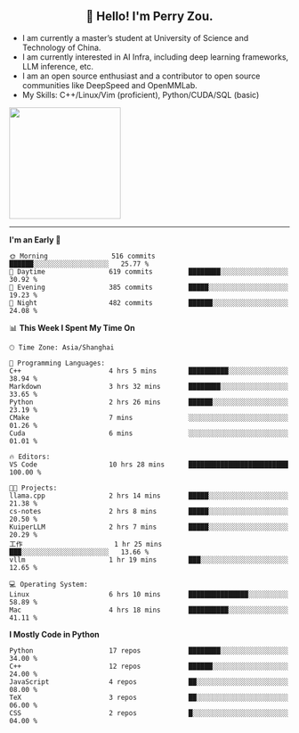 <h2 align="center">👋 Hello! I'm Perry Zou.</h2>

- I am currently a master’s student at University of Science and Technology of China.
- I am currently interested in AI Infra, including deep learning frameworks, LLM inference, etc.
- I am an open source enthusiast and a contributor to open source communities like DeepSpeed and OpenMMLab.
- My Skills: C++/Linux/Vim (proficient), Python/CUDA/SQL (basic)

<img height=200 align="center" src="https://github-readme-stats.vercel.app/api?username=zonepg" />

-------

<!--START_SECTION:waka-->
**I'm an Early 🐤** 

```text
🌞 Morning                516 commits         ██████░░░░░░░░░░░░░░░░░░░   25.77 % 
🌆 Daytime                619 commits         ████████░░░░░░░░░░░░░░░░░   30.92 % 
🌃 Evening                385 commits         █████░░░░░░░░░░░░░░░░░░░░   19.23 % 
🌙 Night                  482 commits         ██████░░░░░░░░░░░░░░░░░░░   24.08 % 
```


📊 **This Week I Spent My Time On** 

```text
🕑︎ Time Zone: Asia/Shanghai

💬 Programming Languages: 
C++                      4 hrs 5 mins        ██████████░░░░░░░░░░░░░░░   38.94 % 
Markdown                 3 hrs 32 mins       ████████░░░░░░░░░░░░░░░░░   33.65 % 
Python                   2 hrs 26 mins       ██████░░░░░░░░░░░░░░░░░░░   23.19 % 
CMake                    7 mins              ░░░░░░░░░░░░░░░░░░░░░░░░░   01.26 % 
Cuda                     6 mins              ░░░░░░░░░░░░░░░░░░░░░░░░░   01.01 % 

🔥 Editors: 
VS Code                  10 hrs 28 mins      █████████████████████████   100.00 % 

🐱‍💻 Projects: 
llama.cpp                2 hrs 14 mins       █████░░░░░░░░░░░░░░░░░░░░   21.38 % 
cs-notes                 2 hrs 8 mins        █████░░░░░░░░░░░░░░░░░░░░   20.50 % 
KuiperLLM                2 hrs 7 mins        █████░░░░░░░░░░░░░░░░░░░░   20.29 % 
工作                       1 hr 25 mins        ███░░░░░░░░░░░░░░░░░░░░░░   13.66 % 
vllm                     1 hr 19 mins        ███░░░░░░░░░░░░░░░░░░░░░░   12.65 % 

💻 Operating System: 
Linux                    6 hrs 10 mins       ███████████████░░░░░░░░░░   58.89 % 
Mac                      4 hrs 18 mins       ██████████░░░░░░░░░░░░░░░   41.11 % 
```

**I Mostly Code in Python** 

```text
Python                   17 repos            ████████░░░░░░░░░░░░░░░░░   34.00 % 
C++                      12 repos            ██████░░░░░░░░░░░░░░░░░░░   24.00 % 
JavaScript               4 repos             ██░░░░░░░░░░░░░░░░░░░░░░░   08.00 % 
TeX                      3 repos             ██░░░░░░░░░░░░░░░░░░░░░░░   06.00 % 
CSS                      2 repos             █░░░░░░░░░░░░░░░░░░░░░░░░   04.00 % 
```




<!--END_SECTION:waka-->
